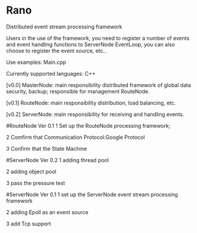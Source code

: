 # Rano
Distributed event stream processing framework

Users in the use of the framework, you need to register a number of events and event handling functions to ServerNode EventLoop, you can also choose to register the event source, etc..

Use examples: Main.cpp

Currently supported languages: C++

[v0.0]	MasterNode: main responsibility distributed framework of global data security, backup; responsible for management RouteNode.

[v0.1]	RouteNode: main responsibility distribution, load balancing, etc.

[v0.2]	ServerNode: main responsibility for receiving and handling events.

#RouteNode Ver 0.1
1 Set up the RouteNode processing framework;

2 Comfirm that Communication Protocol:Google Protocol

3 Confirm that the State Machine

#ServerNode Ver 0.2
1 adding thread pool

2 adding object pool

3 pass the pressure test


#ServerNode Ver 0.1
1 set up the ServerNode event stream processing framework

2 adding Epoll as an event source

3 add Tcp support

